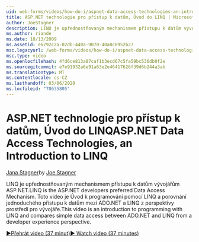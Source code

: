```yaml
---
uid: web-forms/videos/how-do-i/aspnet-data-access-technologies-an-introduction-to-linq
title: ASP.NET technologie pro přístup k datům, Úvod do LINQ | Microsoft Docs
author: JoeStagner
description: LINQ je upřednostňovaným mechanismem přístupu k datům vývojářům ASP.NET. Toto video je Úvod k programování pomocí LINQ a porovnává jednoduchý přístup k datům betwee...
ms.author: riande
ms.date: 10/13/2009
ms.assetid: e6792c2a-02db-440a-9070-40a0c0952b27
msc.legacyurl: /web-forms/videos/how-do-i/aspnet-data-access-technologies-an-introduction-to-linq
msc.type: video
ms.openlocfilehash: 4fd6ce813a87caf1b3ecd67c5fa59bc536db0f2e
ms.sourcegitcommit: e7e91932a6e91a63e2e46417626f39d6b244a3ab
ms.translationtype: MT
ms.contentlocale: cs-CZ
ms.lasthandoff: 03/06/2020
ms.locfileid: "78635805"
---
```

# <a name="aspnet-data-access-technologies-an-introduction-to-linq"></a><span data-ttu-id="88a60-104">ASP.NET technologie pro přístup k datům, Úvod do LINQ</span><span class="sxs-lookup"><span data-stu-id="88a60-104">ASP.NET Data Access Technologies, an Introduction to LINQ</span></span>

<span data-ttu-id="88a60-105">[Jana Stagner](https://github.com/JoeStagner)</span><span class="sxs-lookup"><span data-stu-id="88a60-105">by [Joe Stagner](https://github.com/JoeStagner)</span></span>

<span data-ttu-id="88a60-106">LINQ je upřednostňovaným mechanismem přístupu k datům vývojářům ASP.NET.</span><span class="sxs-lookup"><span data-stu-id="88a60-106">LINQ is the ASP.NET developers preferred Data Access Mechanism.</span></span> <span data-ttu-id="88a60-107">Toto video je Úvod k programování pomocí LINQ a porovnání jednoduchého přístupu k datům mezi ADO.NET a LINQ z perspektivy prostředí pro vývojáře.</span><span class="sxs-lookup"><span data-stu-id="88a60-107">This video is an introduction to programming with LINQ and compares simple data access between ADO.NET and LINQ from a developer experience perspective.</span></span>

[<span data-ttu-id="88a60-108">&#9654;Přehrát video (37 minut)</span><span class="sxs-lookup"><span data-stu-id="88a60-108">&#9654; Watch video (37 minutes)</span></span>](https://channel9.msdn.com/Blogs/ASP-NET-Site-Videos/aspnet-data-access-technologies-an-introduction-to-linq)
